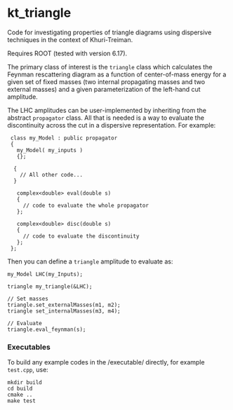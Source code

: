 # kt_triangle

Code for investigating properties of triangle diagrams using dispersive techniques in the context of Khuri-Treiman.

Requires ROOT (tested with version 6.17).

The primary class of interest is the `triangle` class which calculates the Feynman rescattering diagram as a function of center-of-mass energy for a given set of fixed masses (two internal propagating masses and two external masses) and a given parameterization of the left-hand cut amplitude.

The LHC amplitudes can be user-implemented by inheriting from the abstract `propagator` class. All that is needed is a way to evaluate the discontinuity across the cut in a dispersive representation. For example:
```
 class my_Model : public propagator
 {
   my_Model( my_inputs )
   {};

  {
    // All other code...
  }

   complex<double> eval(double s)
   {
     // code to evaluate the whole propagator
   };

   complex<double> disc(double s)
   {
     // code to evaluate the discontinuity
   };
 };
```

Then you can define a `triangle` amplitude to evaluate as:
```
my_Model LHC(my_Inputs);

triangle my_triangle(&LHC);

// Set masses
triangle.set_externalMasses(m1, m2);
triangle set_internalMasses(m3, m4);

// Evaluate
triangle.eval_feynman(s);
```

### Executables
To build any example codes in the /executable/ directly, for example `test.cpp`, use:
```
mkdir build
cd build
cmake ..
make test
````

